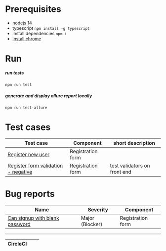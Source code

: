# Prerequisites

- [nodejs 14](https://nodejs.org/en/) 
- typescript ` npm install -g typescript `
- install dependencies `npm i`
- [install chrome](https://www.google.com/chrome/)

# Run
#####  run tests
```npm run test```
##### generate and display allure report locally
 ```npm run test-allure```


# Test cases

| Test case | Component| short description |
|---|---|---| 
| [Register new user](testcases/register.md) | Registration form | |
| [Register form validation - negative](testcases/register-negative.md)  | Registration form | test validators on front end |



# Bug reports

| Name | Severity | Component|
| --- | --- | --- |
| [Can signup with blank password](bugreports/bugreport.md) | Major (Blocker) | Registration form |

---

| CircleCI | | [![<CircleCI>](https://circleci.com/gh/dombialcz/backbase.svg?style=svg)](https://app.circleci.com/pipelines/github/dombialcz/backbase) |
| --- | --- | --- |


